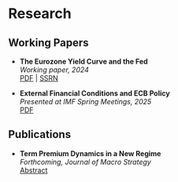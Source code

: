 # Research

## Working Papers

- **The Eurozone Yield Curve and the Fed**  
  *Working paper, 2024*  
  [PDF](papers/eurozone_yield_curve.pdf) | [SSRN](https://ssrn.com/link-here)

- **External Financial Conditions and ECB Policy**  
  *Presented at IMF Spring Meetings, 2025*  
  [PDF](papers/external_conditions.pdf)

## Publications

- **Term Premium Dynamics in a New Regime**  
  *Forthcoming, Journal of Macro Strategy*  
  [Abstract](#)
